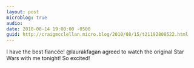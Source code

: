 ```yaml
---
layout: post
microblog: true
audio: 
date: 2010-08-14 19:00:00 -0500
guid: http://craigmcclellan.micro.blog/2010/08/15/t21192808522.html
---
```

I have the best fiancée!  @laurakfagan agreed to watch the original Star Wars with me tonight! So excited!
